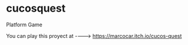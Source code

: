 # cucosquest
Platform Game

You can play this proyect at ----> https://marcocar.itch.io/cucos-quest
